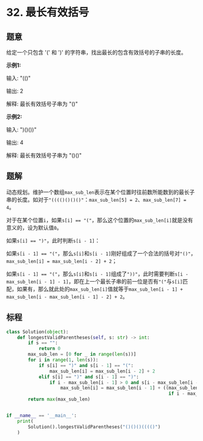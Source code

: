 # 32. 最长有效括号

## 题意

给定一个只包含 '(' 和 ')' 的字符串，找出最长的包含有效括号的子串的长度。

**示例1:**

输入: "(()"

输出: 2

解释: 最长有效括号子串为 "()"

**示例2:**

输入: ")()())"

输出: 4

解释: 最长有效括号子串为 "()()"

## 题解

动态规划。维护一个数组`max_sub_len`表示在某个位置时往前数所能数到的最长子串的长度。如对于`"(((()()()()"`：`max_sub_len[5] = 2`、`max_sub_len[7] = 4`。

对于在某个位置`i`，如果`s[i] == "("`，那么这个位置的`max_sub_len[i]`就是没有意义的，设为默认值`0`。

如果`s[i] == ")"`，此时判断`s[i - 1]`：

如果`s[i - 1] == "("`，那么`s[i]`和`s[i - 1]`刚好组成了一个合法的括号对`"()"`，`max_sub_len[i] = max_sub_len[i - 2] + 2`；

如果`s[i - 1] == "("`，那么`s[i]`和`s[i - 1]`组成了`"))"`，此时需要判断`s[i - max_sub_len[i - 1] - 1]`，即在上一个最长子串的前一位是否有`"("`与`s[i]`匹配，如果有，那么就此处的`max_sub_len[i]`值就等于`max_sub_len[i - 1] + max_sub_len[i - max_sub_len[i - 1] - 2] + 2`。

## 标程

```python
class Solution(object):
    def longestValidParentheses(self, s: str) -> int:
        if s == "":
            return 0
        max_sub_len = [0 for _ in range(len(s))]
        for i in range(1, len(s)):
            if s[i] == ")" and s[i - 1] == "(":
                max_sub_len[i] = max_sub_len[i - 2] + 2
            elif s[i] == ")" and s[i - 1] == ")":
                if i - max_sub_len[i - 1] > 0 and s[i - max_sub_len[i - 1] - 1] == "(":
                    max_sub_len[i] = max_sub_len[i - 1] + ((max_sub_len[i - max_sub_len[i - 1] - 2]
                                                            if i - max_sub_len[i - 1] >= 2 else 0) + 2)
        return max(max_sub_len)


if __name__ == '__main__':
    print(
        Solution().longestValidParentheses("()()()(((()")
    )

```